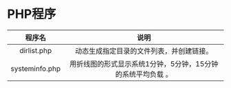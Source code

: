 # PHP程序
| 程序名 | 说明 |
|:----------:|:----------:|
|       dirlist.php     |      动态生成指定目录的文件列表，并创建链接。      |
|     systeminfo.php       |        用折线图的形式显示系统1分钟，5分钟，15分钟的系统平均负载 。   |
